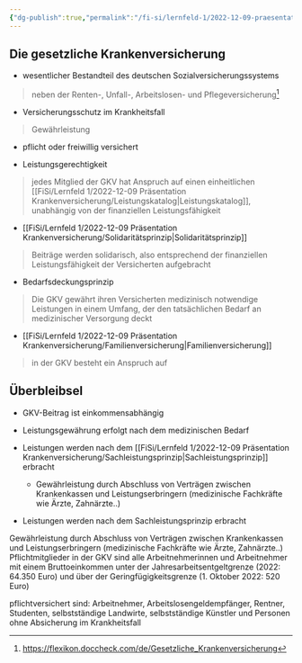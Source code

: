 ```yaml
---
{"dg-publish":true,"permalink":"/fi-si/lernfeld-1/2022-12-09-praesentation-krankenversicherung/gkv/"}
---
```




## Die gesetzliche Krankenversicherung

- wesentlicher Bestandteil des deutschen Sozialversicherungssystems
> neben der Renten-, Unfall-, Arbeitslosen- und Pflegeversicherung[^1]

[^1]: https://flexikon.doccheck.com/de/Gesetzliche_Krankenversicherung

- Versicherungsschutz im Krankheitsfall 
> Gewährleistung

- pflicht oder freiwillig versichert

- Leistungsgerechtigkeit
> jedes Mitglied der GKV hat Anspruch auf einen einheitlichen [[FiSi/Lernfeld 1/2022-12-09 Präsentation Krankenversicherung/Leistungskatalog\|Leistungskatalog]], unabhängig von der finanziellen Leistungsfähigkeit

- [[FiSi/Lernfeld 1/2022-12-09 Präsentation Krankenversicherung/Solidaritätsprinzip\|Solidaritätsprinzip]]
> Beiträge werden solidarisch, also entsprechend der finanziellen Leistungsfähigkeit der Versicherten aufgebracht

- Bedarfsdeckungsprinzip
> Die GKV gewährt ihren Versicherten medizinisch notwendige Leistungen in einem Umfang, der den tatsächlichen Bedarf an medizinischer Versorgung deckt 


- [[FiSi/Lernfeld 1/2022-12-09 Präsentation Krankenversicherung/Familienversicherung\|Familienversicherung]] 
> in der GKV besteht ein Anspruch auf


## Überbleibsel

- GKV-Beitrag ist einkommensabhängig

- Leistungsgewährung erfolgt nach dem medizinischen Bedarf

- Leistungen werden nach dem [[FiSi/Lernfeld 1/2022-12-09 Präsentation Krankenversicherung/Sachleistungsprinzip\|Sachleistungsprinzip]] erbracht
	- Gewährleistung durch Abschluss von Verträgen zwischen Krankenkassen und Leistungserbringern (medizinische Fachkräfte wie Ärzte, Zahnärzte..)

- Leistungen werden nach dem Sachleistungsprinzip erbracht

Gewährleistung durch Abschluss von Verträgen zwischen Krankenkassen und Leistungserbringern (medizinische Fachkräfte wie Ärzte, Zahnärzte..)
Pflichtmitglieder in der GKV sind alle Arbeitnehmerinnen und Arbeitnehmer mit einem Bruttoeinkommen unter der Jahresarbeitsentgeltgrenze (2022: 64.350 Euro) und über der Geringfügigkeitsgrenze (1. Oktober 2022: 520 Euro)

pflichtversichert sind: Arbeitnehmer, Arbeitslosengeldempfänger, Rentner, Studenten, selbstständige Landwirte, selbstständige Künstler und Personen ohne Absicherung im Krankheitsfall

